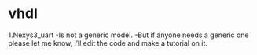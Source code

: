 # vhdl
1.Nexys3_uart 
-Is not a generic model. 
-But if anyone needs a generic one please let me know, i’ll edit the code and make a tutorial on it.
